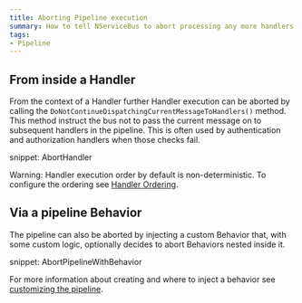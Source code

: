 ```yaml
---
title: Aborting Pipeline execution
summary: How to tell NServiceBus to abort processing any more handlers in the pipeline 
tags:
- Pipeline
---
```


## From inside a Handler

From the context of a Handler further Handler execution can be aborted by calling the `DoNotContinueDispatchingCurrentMessageToHandlers()` method. This method instruct the bus not to pass the current message on to subsequent handlers in the pipeline. This is often used by authentication and authorization handlers when those checks fail.

snippet: AbortHandler

Warning: Handler execution order by default is non-deterministic. To configure the ordering see [Handler Ordering](/nservicebus/handlers/handler-ordering.md).


## Via a pipeline Behavior

The pipeline can also be aborted by injecting a custom Behavior that, with some custom logic, optionally decides to abort Behaviors nested inside it.

snippet: AbortPipelineWithBehavior

For more information about creating and where to inject a behavior see [customizing the pipeline](/nservicebus/pipeline/manipulate-with-behaviors.md).